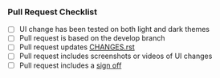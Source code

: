 ### Pull Request Checklist

<!-- Please read CONTRIBUTING.rst before submitting your pull request -->

* [ ] UI change has been tested on both light and dark themes
* [ ] Pull request is based on the develop branch
* [ ] Pull request updates [CHANGES.rst](https://github.com/vector-im/riot-ios/blob/develop/CHANGES.rst)
* [ ] Pull request includes screenshots or videos of UI changes
* [ ] Pull request includes a [sign off](https://github.com/matrix-org/synapse/blob/master/CONTRIBUTING.md#sign-off)
